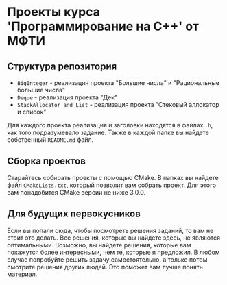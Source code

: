 # Проекты курса 'Программирование на C++' от МФТИ

## Структура репозитория

* `BigInteger` - реализация проекта "Большие числа" и "Рациональные большие числа"
* `Deque` - реализация проекта "Дек"
* `StackAllocator_and_List` - реализация проекта "Стековый аллокатор и список"

Для каждого проекта реализация и заголовки находятся в файлах `.h`, как того подразумевало задание. Также в каждой папке вы найдете собственный `README.md` файл.

## Сборка проектов

Старайтесь собирать проекты с помощью CMake. В папках вы найдете файл `CMakeLists.txt`, который позволит вам собрать проект. Для этого вам понадобится CMake версии не ниже 3.0.0.

## Для будущих первокусников

Если вы попали сюда, чтобы посмотреть решения заданий, то вам не стоит это делать. Все решения, которые вы найдете здесь, не являются оптимальными. Возможно, вы найдете решения, которые вам покажутся более интересными, чем те, которые я предложил. В любом случае попробуйте решить задачу самостоятельно, а только потом смотрите решения других людей. Это поможет вам лучше понять материал.

